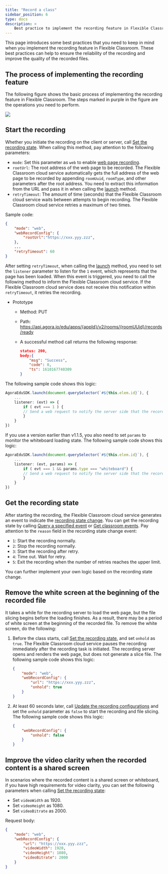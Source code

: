 ```yaml
---
title: "Record a class"
sidebar_position: 6
type: docs
description: >
    Best practice to implement the recording feature in Flexible Classroom
---
```


This page introduces some best practices that you need to keep in mind when you implement the recording feature in Flexible Classroom. These best practices can help to ensure the reliability of the recording and improve the quality of the recorded files.

## The process of implementing the recording feature

The following figure shows the basic process of implementing the recording feature in Flexible Classroom. The steps marked in purple in the figure are the operations you need to perform.

![](https://web-cdn.agora.io/docs-files/1638259107675)

## Start the recording

Whether you initiate the recording on the client or server, call [Set the recording state](../reference/classroom-api#set-the-recording-state). When calling this method, pay attention to the following parameters:

- `mode`: Set this parameter as `web` to enable [web page recording](../../cloud-recording/develop/webpage-mode).
- `rootUrl`: The root address of the web page to be recorded. The Flexible Classroom cloud service automatically gets the full address of the web page to be recorded by appending `roomUuid`, `roomType`, and other parameters after the root address. You need to extract this information from the URL and pass it in when calling the [launch](../reference/classroom-sdk#launch) method.
- `retryTimeout`: The amount of time (seconds) that the Flexible Classroom cloud service waits between attempts to begin recording. The Flexible Classroom cloud service retries a maximum of two times.

Sample code:

```json
{
    "mode": "web",
    "webRecordConfig": {
        "rootUrl":"https://xxx.yyy.zzz",
    },
    ...
    "retryTimeout": 60
}
```

After setting `retryTimeout`, when calling the [launch](../reference/classroom-sdk#launch) method, you need to set the `listener` parameter to listen for the `1` event, which represents that the page has been loaded. When this event is triggered, you need to call the following method to inform the Flexible Classroom cloud service. If the Flexible Classroom cloud service does not receive this notification within `retryTimeout`, it retries the recording.

- Prototype

  - Method: PUT

  - Path: https://api.agora.io/edu/apps/{appId}/v2/rooms/{roomUUid}/records/ready

  - A successful method call returns the following response:

    ```json
    status: 200,
    body:{
        "msg": "Success",
        "code": 0,
        "ts": 1610167740309
    }
    ```

The following sample code shows this logic:

```typescript
AgoraEduSDK.launch(document.querySelector(`#${this.elem.id}`), {
    ...
    listener: (evt) => {
        if ( evt === 1 ) {
        // Send a web request to notify the server side that the recording page was fully loaded.
        }
    }
})
```

If you use a version earlier than v1.1.5, you also need to set `params` to monitor the whiteboard loading state. The following sample code shows this logic:

```typescript
AgoraEduSDK.launch(document.querySelector(`#${this.elem.id}`), {
    ...
    listener: (evt, params) => {
        if ( evt === 1 && params.type === "whiteboard") {
        // Send a web request to notify the server side that the recording page was fully loaded.
        }
    }
})
```

## Get the recording state

After starting the recording, the Flexible Classroom cloud service generates an event to indicate the [recording state change](../reference/classroom-api#the-recording-state-changes). You can get the recording state by calling [Query a specified event](../reference/classroom-api#query-a-specified-event) or [Get classroom events](../reference/classroom-api#get-classroom-events). Pay attention to the `reason` field in the recording state change event:

- `1`: Start the recording normally.
- `2`: Stop the recording normally.
- `3`: Start the recording after retry.
- `4`: Time out. Wait for retry.
- `5`: Exit the recording when the number of retries reaches the upper limit.

You can further implement your own logic based on the recording state change.

## Remove the white screen at the beginning of the recorded file

It takes a while for the recording server to load the web page, but the file slicing begins before the loading finishes. As a result, there may be a period of white screen at the beginning of the recorded file. To remove the white screen, do the following:

1. Before the class starts, call [Set the recording state](../reference/classroom-api#set-the-recording-state), and set `onhold` as `true`. The Flexible Classroom cloud service pauses the recording immediately after the recording task is initiated. The recording server opens and renders the web page, but does not generate a slice file. The following sample code shows this logic:

   ```json
   {
       "mode": "web",
       "webRecordConfig": {
           "url": "https://xxx.yyy.zzz",
           "onhold": true
       }
   }
   ```

2. At least 60 seconds later, call [Update the recording configurations](../reference/classroom-api#update-the-recording-configurations) and set the `onhold` parameter as `false` to start the recording and file slicing. The following sample code shows this logic:

   ```json
   {
       "webRecordConfig": {
           "onhold": false
       }
   }
   ```

## Improve the video clarity when the recorded content is a shared screen

In scenarios where the recorded content is a shared screen or whiteboard, if you have high requirements for video clarity, you can set the following parameters when calling [Set the recording state](../reference/classroom-api#set-the-recording-state):

- Set `videoWidth` as 1920.
- Set `videoHeight` as 1080.
- Set `videoBitrate` as 2000.

Request body:

```json
{
    "mode": "web",
    "webRecordConfig": {
        "url": "https://xxx.yyy.zzz",
        "videoWidth": 1920,
        "videoHeight": 1080,
        "videoBitrate": 2000
    }
}
```
